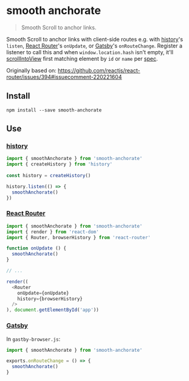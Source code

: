 # smooth anchorate

> Smooth Scroll to anchor links.

Smooth Scroll to anchor links with client-side routes e.g. with [history]'s `listen`, [React Router]'s `onUpdate`, or [Gatsby]'s `onRouteChange`.
Register a listener to call this and when `window.location.hash` isn't empty,
it'll [scrollIntoView] first matching element by `id` or `name` per [spec].

Originally based on: https://github.com/reactjs/react-router/issues/394#issuecomment-220221604

## Install
```
npm install --save smooth-anchorate
```

## Use

### [history]
```js
import { smoothAnchorate } from 'smooth-anchorate'
import { createHistory } from 'history'
 
const history = createHistory()

history.listen(() => {
  smoothAnchorate()
})
```

### [React Router]
```js
import { smoothAnchorate } from 'smooth-anchorate'
import { render } from 'react-dom'
import { Router, browserHistory } from 'react-router'

function onUpdate () {
  smoothAnchorate()
}

// ...

render((
  <Router
    onUpdate={onUpdate}
    history={browserHistory}
  />
), document.getElementById('app'))
```

### [Gatsby]
In `gastby-browser.js`:
```js
import { smoothAnchorate } from 'smooth-anchorate'

exports.onRouteChange = () => {
  smoothAnchorate()
}
```

[react router]: https://github.com/reactjs/react-router
[history]: https://github.com/ReactJSTraining/history
[gatsby]: https://github.com/gatsbyjs/gatsby
[scrollIntoView]: https://developer.mozilla.org/en-US/docs/Web/API/Element/scrollIntoView
[spec]: https://www.w3.org/TR/html4/struct/links.html#h-12.1.3
